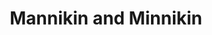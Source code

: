 ---
title: Mannikin and Minnikin
year: 1928
opening_date: 1928-03-20
closing_date: 
layout: productions
image:
image_caption:
image_credit:
playbill:
category:
details:
  Theatre: Theatre Jacksonville
cast:
  Mannikin: Charles W. Crooke, Jr.
  Minnikin: Nancy Hoyt
crew:
  Director: Paul Stuart Buchanan
  Set Design: Anne C. Lalor
  Props: 
    - Charlotte Bowden Perry
    - Margaret Fairlie
    - Mrs. C.J. Williams, Jr.
    - Ray Halle
external_links:
---